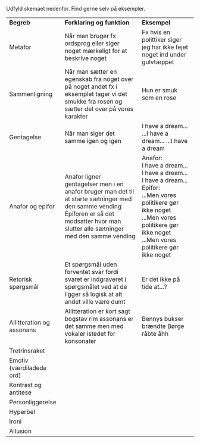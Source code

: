 Udfyld skemaet nedenfor. Find gerne selv på eksempler.

|                           |                                                                                                                                                                                              |                                                                                                                                                                                                                 |
| ------------------------- | -------------------------------------------------------------------------------------------------------------------------------------------------------------------------------------------- | --------------------------------------------------------------------------------------------------------------------------------------------------------------------------------------------------------------- |
| **Begreb**                | **Forklaring og funktion**                                                                                                                                                                   | **Eksempel**                                                                                                                                                                                                    |
| Metafor                   | Når man bruger fx ordsprog eller siger noget mærkeligt for at beskrive noget                                                                                                                 | Fx hvis en polittiker siger jeg har ikke fejet noget ind under gulvtæppet                                                                                                                                       |
| Sammenligning             | Når man sætter en egenskab fra noget over på noget andet fx i eksemplet tager vi det smukke fra rosen og sætter det over på vores karakter                                                   | Hun er smuk som en rose                                                                                                                                                                                         |
| Gentagelse                | Når man siger det samme igen og igen                                                                                                                                                         | I have a dream... ...I have a dream... ...I have a dream                                                                                                                                                        |
| Anafor og epifor          | Anafor ligner gentagelser men i en anafor bruger man det til at starte sætninger med den samme vending<br>Epiforen er så det modsatter hvor man slutter alle sætninger med den samme vending | Anafor:<br>I have a dream...<br>I have a dream...<br>I have a dream...<br>Epifor:<br>...Men vores politikere gør ikke noget<br>...Men vores politikere gør ikke noget<br>...Men vores politikere gør ikke noget |
| Retorisk spørgsmål        | Et spørgsmål uden forventet svar fordi svaret er indgraveret i spørgsmålet ved at de ligger så logisk at alt andet ville være dumt                                                           | Er det ikke på tide at...?                                                                                                                                                                                      |
| Allitteration og assonans | Allitteration er kort sagt bogstav rim assonans er det samme men med vokaler istedet for konsonater                                                                                          | Bennys bukser brændte Børge råbte åhh                                                                                                                                                                           |
| Tretrinsraket             |                                                                                                                                                                                              |                                                                                                                                                                                                                 |
| Emotiv (værdiladede ord)  |                                                                                                                                                                                              |                                                                                                                                                                                                                 |
| Kontrast og antitese      |                                                                                                                                                                                              |                                                                                                                                                                                                                 |
| Personliggørelse          |                                                                                                                                                                                              |                                                                                                                                                                                                                 |
| Hyperbel                  |                                                                                                                                                                                              |                                                                                                                                                                                                                 |
| Ironi                     |                                                                                                                                                                                              |                                                                                                                                                                                                                 |
| Allusion                  |                                                                                                                                                                                              |                                                                                                                                                                                                                 |

